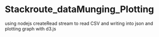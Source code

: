 # Stackroute_dataMunging_Plotting
using nodejs createRead stream to read CSV and writing into json and plotting graph with d3.js
